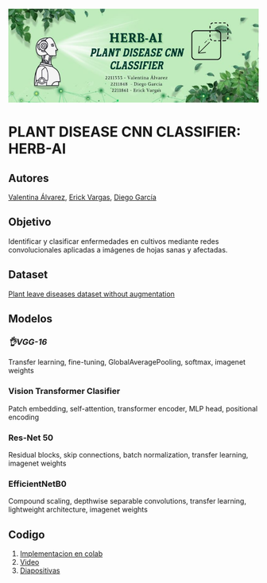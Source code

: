 ![HERB-AI PLANT DISEASE cnn CLASSIFIER](Banner_Herb-AI.png)

# **PLANT DISEASE CNN CLASSIFIER: HERB-AI**

## Autores

[Valentina Álvarez](https://github.com/valentinav03), [Erick Vargas](https://github.com/Darnell0323), [Diego García](https://github.com/DAlejandroGB)

## Objetivo

Identificar y clasificar enfermedades en cultivos mediante redes convolucionales aplicadas a imágenes de hojas sanas y afectadas.

## Dataset

[Plant leave diseases dataset without augmentation](https://data.mendeley.com/public-files/datasets/tywbtsjrjv/files/d5652a28-c1d8-4b76-97f3-72fb80f94efc/file_downloaded)

## Modelos

### ***👌VGG-16***
Transfer learning, fine-tuning, GlobalAveragePooling, softmax, imagenet weights

### Vision Transformer Clasifier
Patch embedding, self-attention, transformer encoder, MLP head, positional encoding

### Res-Net 50
Residual blocks, skip connections, batch normalization, transfer learning, imagenet weights

### EfficientNetB0
Compound scaling, depthwise separable convolutions, transfer learning, lightweight architecture, imagenet weights

## Codigo

1. [Implementacion en colab](https://colab.research.google.com/drive/1-jIcWLvyPKb4BJMt93VJR5kQrrVWQQg3?usp=sharing)
2. [Video]()
3. [Diapositivas]()
